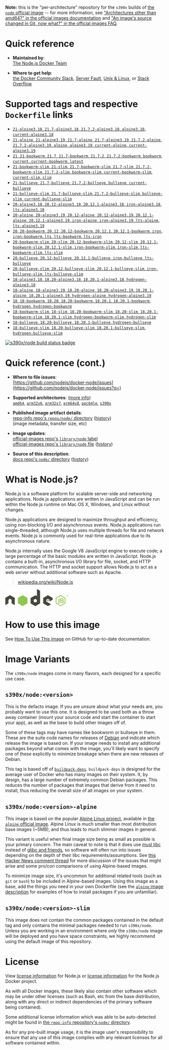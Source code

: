 <!--

********************************************************************************

WARNING:

    DO NOT EDIT "node/README.md"

    IT IS AUTO-GENERATED

    (from the other files in "node/" combined with a set of templates)

********************************************************************************

-->

**Note:** this is the "per-architecture" repository for the `s390x` builds of [the `node` official image](https://hub.docker.com/_/node) -- for more information, see ["Architectures other than amd64?" in the official images documentation](https://github.com/docker-library/official-images#architectures-other-than-amd64) and ["An image's source changed in Git, now what?" in the official images FAQ](https://github.com/docker-library/faq#an-images-source-changed-in-git-now-what).

# Quick reference

-	**Maintained by**:  
	[The Node.js Docker Team](https://github.com/nodejs/docker-node)

-	**Where to get help**:  
	[the Docker Community Slack](https://dockr.ly/comm-slack), [Server Fault](https://serverfault.com/help/on-topic), [Unix & Linux](https://unix.stackexchange.com/help/on-topic), or [Stack Overflow](https://stackoverflow.com/help/on-topic)

# Supported tags and respective `Dockerfile` links

-	[`21-alpine3.18`, `21.7-alpine3.18`, `21.7.2-alpine3.18`, `alpine3.18`, `current-alpine3.18`](https://github.com/nodejs/docker-node/blob/6a60b788fabfac92457f5a3eb7af1453bb3c67b9/21/alpine3.18/Dockerfile)
-	[`21-alpine`, `21-alpine3.19`, `21.7-alpine`, `21.7-alpine3.19`, `21.7.2-alpine`, `21.7.2-alpine3.19`, `alpine`, `alpine3.19`, `current-alpine`, `current-alpine3.19`](https://github.com/nodejs/docker-node/blob/6a60b788fabfac92457f5a3eb7af1453bb3c67b9/21/alpine3.19/Dockerfile)
-	[`21`, `21-bookworm`, `21.7`, `21.7-bookworm`, `21.7.2`, `21.7.2-bookworm`, `bookworm`, `current`, `current-bookworm`, `latest`](https://github.com/nodejs/docker-node/blob/6a60b788fabfac92457f5a3eb7af1453bb3c67b9/21/bookworm/Dockerfile)
-	[`21-bookworm-slim`, `21-slim`, `21.7-bookworm-slim`, `21.7-slim`, `21.7.2-bookworm-slim`, `21.7.2-slim`, `bookworm-slim`, `current-bookworm-slim`, `current-slim`, `slim`](https://github.com/nodejs/docker-node/blob/6a60b788fabfac92457f5a3eb7af1453bb3c67b9/21/bookworm-slim/Dockerfile)
-	[`21-bullseye`, `21.7-bullseye`, `21.7.2-bullseye`, `bullseye`, `current-bullseye`](https://github.com/nodejs/docker-node/blob/6a60b788fabfac92457f5a3eb7af1453bb3c67b9/21/bullseye/Dockerfile)
-	[`21-bullseye-slim`, `21.7-bullseye-slim`, `21.7.2-bullseye-slim`, `bullseye-slim`, `current-bullseye-slim`](https://github.com/nodejs/docker-node/blob/6a60b788fabfac92457f5a3eb7af1453bb3c67b9/21/bullseye-slim/Dockerfile)
-	[`20-alpine3.18`, `20.12-alpine3.18`, `20.12.1-alpine3.18`, `iron-alpine3.18`, `lts-alpine3.18`](https://github.com/nodejs/docker-node/blob/6a60b788fabfac92457f5a3eb7af1453bb3c67b9/20/alpine3.18/Dockerfile)
-	[`20-alpine`, `20-alpine3.19`, `20.12-alpine`, `20.12-alpine3.19`, `20.12.1-alpine`, `20.12.1-alpine3.19`, `iron-alpine`, `iron-alpine3.19`, `lts-alpine`, `lts-alpine3.19`](https://github.com/nodejs/docker-node/blob/6a60b788fabfac92457f5a3eb7af1453bb3c67b9/20/alpine3.19/Dockerfile)
-	[`20`, `20-bookworm`, `20.12`, `20.12-bookworm`, `20.12.1`, `20.12.1-bookworm`, `iron`, `iron-bookworm`, `lts`, `lts-bookworm`, `lts-iron`](https://github.com/nodejs/docker-node/blob/6a60b788fabfac92457f5a3eb7af1453bb3c67b9/20/bookworm/Dockerfile)
-	[`20-bookworm-slim`, `20-slim`, `20.12-bookworm-slim`, `20.12-slim`, `20.12.1-bookworm-slim`, `20.12.1-slim`, `iron-bookworm-slim`, `iron-slim`, `lts-bookworm-slim`, `lts-slim`](https://github.com/nodejs/docker-node/blob/6a60b788fabfac92457f5a3eb7af1453bb3c67b9/20/bookworm-slim/Dockerfile)
-	[`20-bullseye`, `20.12-bullseye`, `20.12.1-bullseye`, `iron-bullseye`, `lts-bullseye`](https://github.com/nodejs/docker-node/blob/6a60b788fabfac92457f5a3eb7af1453bb3c67b9/20/bullseye/Dockerfile)
-	[`20-bullseye-slim`, `20.12-bullseye-slim`, `20.12.1-bullseye-slim`, `iron-bullseye-slim`, `lts-bullseye-slim`](https://github.com/nodejs/docker-node/blob/6a60b788fabfac92457f5a3eb7af1453bb3c67b9/20/bullseye-slim/Dockerfile)
-	[`18-alpine3.18`, `18.20-alpine3.18`, `18.20.1-alpine3.18`, `hydrogen-alpine3.18`](https://github.com/nodejs/docker-node/blob/6a60b788fabfac92457f5a3eb7af1453bb3c67b9/18/alpine3.18/Dockerfile)
-	[`18-alpine`, `18-alpine3.19`, `18.20-alpine`, `18.20-alpine3.19`, `18.20.1-alpine`, `18.20.1-alpine3.19`, `hydrogen-alpine`, `hydrogen-alpine3.19`](https://github.com/nodejs/docker-node/blob/6a60b788fabfac92457f5a3eb7af1453bb3c67b9/18/alpine3.19/Dockerfile)
-	[`18`, `18-bookworm`, `18.20`, `18.20-bookworm`, `18.20.1`, `18.20.1-bookworm`, `hydrogen`, `hydrogen-bookworm`](https://github.com/nodejs/docker-node/blob/6a60b788fabfac92457f5a3eb7af1453bb3c67b9/18/bookworm/Dockerfile)
-	[`18-bookworm-slim`, `18-slim`, `18.20-bookworm-slim`, `18.20-slim`, `18.20.1-bookworm-slim`, `18.20.1-slim`, `hydrogen-bookworm-slim`, `hydrogen-slim`](https://github.com/nodejs/docker-node/blob/6a60b788fabfac92457f5a3eb7af1453bb3c67b9/18/bookworm-slim/Dockerfile)
-	[`18-bullseye`, `18.20-bullseye`, `18.20.1-bullseye`, `hydrogen-bullseye`](https://github.com/nodejs/docker-node/blob/6a60b788fabfac92457f5a3eb7af1453bb3c67b9/18/bullseye/Dockerfile)
-	[`18-bullseye-slim`, `18.20-bullseye-slim`, `18.20.1-bullseye-slim`, `hydrogen-bullseye-slim`](https://github.com/nodejs/docker-node/blob/6a60b788fabfac92457f5a3eb7af1453bb3c67b9/18/bullseye-slim/Dockerfile)

[![s390x/node build status badge](https://img.shields.io/jenkins/s/https/doi-janky.infosiftr.net/job/multiarch/job/s390x/job/node.svg?label=s390x/node%20%20build%20job)](https://doi-janky.infosiftr.net/job/multiarch/job/s390x/job/node/)

# Quick reference (cont.)

-	**Where to file issues**:  
	[https://github.com/nodejs/docker-node/issues](https://github.com/nodejs/docker-node/issues?q=)

-	**Supported architectures**: ([more info](https://github.com/docker-library/official-images#architectures-other-than-amd64))  
	[`amd64`](https://hub.docker.com/r/amd64/node/), [`arm32v6`](https://hub.docker.com/r/arm32v6/node/), [`arm32v7`](https://hub.docker.com/r/arm32v7/node/), [`arm64v8`](https://hub.docker.com/r/arm64v8/node/), [`ppc64le`](https://hub.docker.com/r/ppc64le/node/), [`s390x`](https://hub.docker.com/r/s390x/node/)

-	**Published image artifact details**:  
	[repo-info repo's `repos/node/` directory](https://github.com/docker-library/repo-info/blob/master/repos/node) ([history](https://github.com/docker-library/repo-info/commits/master/repos/node))  
	(image metadata, transfer size, etc)

-	**Image updates**:  
	[official-images repo's `library/node` label](https://github.com/docker-library/official-images/issues?q=label%3Alibrary%2Fnode)  
	[official-images repo's `library/node` file](https://github.com/docker-library/official-images/blob/master/library/node) ([history](https://github.com/docker-library/official-images/commits/master/library/node))

-	**Source of this description**:  
	[docs repo's `node/` directory](https://github.com/docker-library/docs/tree/master/node) ([history](https://github.com/docker-library/docs/commits/master/node))

# What is Node.js?

Node.js is a software platform for scalable server-side and networking applications. Node.js applications are written in JavaScript and can be run within the Node.js runtime on Mac OS X, Windows, and Linux without changes.

Node.js applications are designed to maximize throughput and efficiency, using non-blocking I/O and asynchronous events. Node.js applications run single-threaded, although Node.js uses multiple threads for file and network events. Node.js is commonly used for real-time applications due to its asynchronous nature.

Node.js internally uses the Google V8 JavaScript engine to execute code; a large percentage of the basic modules are written in JavaScript. Node.js contains a built-in, asynchronous I/O library for file, socket, and HTTP communication. The HTTP and socket support allows Node.js to act as a web server without additional software such as Apache.

> [wikipedia.org/wiki/Node.js](https://en.wikipedia.org/wiki/Node.js)

![logo](https://raw.githubusercontent.com/docker-library/docs/01c12653951b2fe592c1f93a13b4e289ada0e3a1/node/logo.png)

# How to use this image

See [How To Use This Image](https://github.com/nodejs/docker-node/blob/master/README.md#how-to-use-this-image) on GitHub for up-to-date documentation.

# Image Variants

The `s390x/node` images come in many flavors, each designed for a specific use case.

## `s390x/node:<version>`

This is the defacto image. If you are unsure about what your needs are, you probably want to use this one. It is designed to be used both as a throw away container (mount your source code and start the container to start your app), as well as the base to build other images off of.

Some of these tags may have names like bookworm or bullseye in them. These are the suite code names for releases of [Debian](https://wiki.debian.org/DebianReleases) and indicate which release the image is based on. If your image needs to install any additional packages beyond what comes with the image, you'll likely want to specify one of these explicitly to minimize breakage when there are new releases of Debian.

This tag is based off of [`buildpack-deps`](https://hub.docker.com/_/buildpack-deps/). `buildpack-deps` is designed for the average user of Docker who has many images on their system. It, by design, has a large number of extremely common Debian packages. This reduces the number of packages that images that derive from it need to install, thus reducing the overall size of all images on your system.

## `s390x/node:<version>-alpine`

This image is based on the popular [Alpine Linux project](https://alpinelinux.org), available in [the `alpine` official image](https://hub.docker.com/_/alpine). Alpine Linux is much smaller than most distribution base images (~5MB), and thus leads to much slimmer images in general.

This variant is useful when final image size being as small as possible is your primary concern. The main caveat to note is that it does use [musl libc](https://musl.libc.org) instead of [glibc and friends](https://www.etalabs.net/compare_libcs.html), so software will often run into issues depending on the depth of their libc requirements/assumptions. See [this Hacker News comment thread](https://news.ycombinator.com/item?id=10782897) for more discussion of the issues that might arise and some pro/con comparisons of using Alpine-based images.

To minimize image size, it's uncommon for additional related tools (such as `git` or `bash`) to be included in Alpine-based images. Using this image as a base, add the things you need in your own Dockerfile (see the [`alpine` image description](https://hub.docker.com/_/alpine/) for examples of how to install packages if you are unfamiliar).

## `s390x/node:<version>-slim`

This image does not contain the common packages contained in the default tag and only contains the minimal packages needed to run `s390x/node`. Unless you are working in an environment where *only* the `s390x/node` image will be deployed and you have space constraints, we highly recommend using the default image of this repository.

# License

View [license information](https://github.com/nodejs/node/blob/master/LICENSE) for Node.js or [license information](https://github.com/nodejs/docker-node/blob/master/LICENSE) for the Node.js Docker project.

As with all Docker images, these likely also contain other software which may be under other licenses (such as Bash, etc from the base distribution, along with any direct or indirect dependencies of the primary software being contained).

Some additional license information which was able to be auto-detected might be found in [the `repo-info` repository's `node/` directory](https://github.com/docker-library/repo-info/tree/master/repos/node).

As for any pre-built image usage, it is the image user's responsibility to ensure that any use of this image complies with any relevant licenses for all software contained within.
